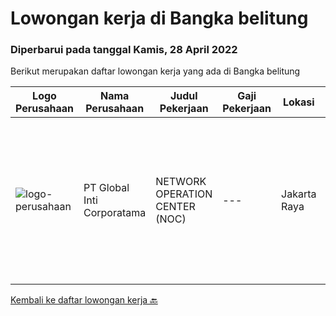 
  # Lowongan kerja di Bangka belitung

  ### Diperbarui pada tanggal Kamis, 28 April 2022

  Berikut merupakan daftar lowongan kerja yang ada di Bangka belitung

  |Logo Perusahaan | Nama Perusahaan | Judul Pekerjaan | Gaji Pekerjaan | Lokasi | Deskripsi | Tanggal diunggah | Pranala |
  | -------------- | --------------- | --------------- | --------- | --------- | -------------- | ------- | ----------- |
  |![logo-perusahaan](https://image-service-cdn.seek.com.au/c13a1a795a4dfedfa7da04a798e0ae650e90fec9/ee4dce1061f3f616224767ad58cb2fc751b8d2dc)|PT Global Inti Corporatama|NETWORK OPERATION CENTER (NOC)|---|Jakarta Raya|Responsibilities: Understand and understand well (setup, maintenance and troubleshoot): Opensource RedHat, CentOS, Ubuntu MRTG Server CACTI under...|Selasa, 19 April 2022|https://www.jobstreet.co.id/id/job/network-operation-center-noc-3859343?token=0~81073b9d-02ad-4da7-8f1e-9826320d75bc&sectionRank=1&jobId=jobstreet-id-job-3859343|


  [Kembali ke daftar lowongan kerja 🔙](../README.md#daftar-lowongan-kerja)
  